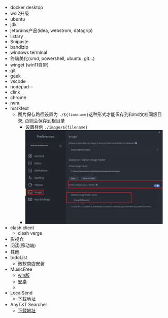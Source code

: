 - docker desktop
- wsl2升级
- ubuntu
- jdk
- jetbrains产品(idea, webstrom, datagrip)
- listary
- Snipaste
- bandizip
- windows terminal
- 终端美化(cmd, powershell, ubuntu, git...)
- winget (win11自带)
- git
- geek
- vscode
- nodepad--
- clink
- chrome
- nvm
- marktext
  - 图片保存路径设置为 `./${fimename}`这种形式才能保存到和md文档同级目录, 否则会保存到根目录
    - 设置样例 `./image/${filename}`
    - ![1705485582698](image/1.清单/1705485582698.png)
- clash client
  - clash verge
- 影视仓
- 阅读(移动端)
- 其他
- todoList
  - 微软商店安装
- MusicFree
  - [win版](https://github.com/maotoumao/MusicFreeDesktop/releases)
  - [安卓](https://github.com/maotoumao/MusicFree/releases)
  - 
- LocalSend
  - [下载地址](https://localsend.org/zh-CN/download)
- AnyTXT Searcher
  - [下载地址](https://anytxt.net/download/)
